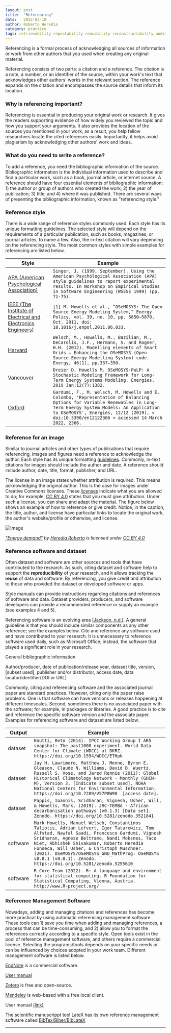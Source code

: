```yaml
---
layout: post
title:  "Referencing"
date:   2022-03-18
author: Roberto Heredia
category: practice
tags: retrievability repeatability reusability reconstructability auditability
---
```


Referencing is a formal process of acknowledging all sources of information or work from other authors that you used when creating any original material.

Referencing consists of two parts: a citation and a reference.
The citation is a note, a number, or an identifier of the source, within your work's text that acknowledges other authors' works in the relevant section.
The reference expands on the citation and encompasses the source details that inform its location.

### Why is referencing important?

Referencing is essential in producing your original work or research. It gives the readers supporting evidence of how widely you reviewed the topic and how you support your arguments. It also provides the location of the sources you mentioned in your work; as a result, you help fellow researchers locate the cited references easily.
Importantly, it helps avoid plagiarism by acknowledging other authors' work and ideas.

### What do you need to write a reference?

To add a reference, you need the bibliographic information of the source. Bibliographic information is the individual information used to describe and find a particular work, such as a book, journal article, or internet source. A reference should have four essential elements of bibliographic information: 1) the author or group of authors who created the work; 2) the year of publication; 3) title; and 4) where it was published. There are several ways of presenting the bibliographic information, known as "referencing style."

### Reference style

There is a wide range of reference styles commonly used. Each style has its unique formatting guidelines. The selected style will depend on the requirements of a particular publication, such as books, magazines, or journal articles, to name a few. Also, the in-text citation will vary depending on the referencing style. The most common styles with simple examples for referencing are listed below.


|Style | Example |
|-|-|
| [APA (American Psychological Association)](https://owl.purdue.edu/owl/research_and_citation/apa_style/apa_formatting_and_style_guide/general_format.html) | `Singer, J. (1999, September). Using the American Psychological Association (APA) style guidelines to report experimental results. In Workshop on Empirical Studies in Software Engineering (WSESE 1999) (pp. 71-75).`
| [IEEE (The Institute of Electrical and Electronics Engineers)](https://ieeeauthorcenter.ieee.org/wp-content/uploads/IEEE-Reference-Guide.pdf) | `[1] M. Howells et al., “OSeMOSYS: The Open Source Energy Modeling System,” Energy Policy, vol. 39, no. 10, pp. 5850–5870, Oct. 2011, doi: 10.1016/j.enpol.2011.06.033.` |
| [Harvard](https://libguides.scu.edu.au/harvard) | `Welsch, M., Howells, M., Bazilian, M., DeCarolis, J.F., Hermann, S. and Rogner, H.H. (2012). Modelling elements of Smart Grids – Enhancing the OSeMOSYS (Open Source Energy Modelling System) code. Energy, 46(1), pp.337–350.` |
| [Vancouver](https://www.imperial.ac.uk/media/imperial-college/administration-and-support-services/library/public/vancouver.pdf) | `Dreier D, Howells M. OSeMOSYS-PuLP: A Stochastic Modeling Framework for Long-Term Energy Systems Modeling. Energies. 2019 Jan;12(7):1382.` |
| [Oxford](https://libguides.mq.edu.au/referencing/Oxford#:~:text=Oxford%20style&text=Notes%20are%20numbered%20sequentially%2C%20beginning,of%20publication%2C%20the%20page%20reference.) | `Gardumi, F., M. Welsch, M. Howells and E. Colombo, 'Representation of Balancing Options for Variable Renewables in Long-Term Energy System Models: An Application to OSeMOSYS', Energies, 12/12 (2019), < doi:10.3390/en12122366 > accessed 14 March 2022, 2366.` |

### Reference for an image

Similar to journal articles and other types of publications that require referencing, images and figures need a reference to acknowledge the author. Each style has its unique formatting [guidelines](https://library.swtafe.edu.au/c.php?g=924083&p=6672159). Commonly, in-text citations for images should include the author and date. A reference should include author, date, title, format, publisher, and URL.

The license in an image states whether attribution is required. This means acknowledging the original author. This is the case for images under Creative Commons licenses. These [licenses](https://creativecommons.org/choose/) indicate what you are allowed to do; for example, [CC BY 4.0](https://creativecommons.org/licenses/by/4.0/) states that you must give attribution. Under such a license, you can share and adapt the material. The figure below shows an example of how to reference or give credit. Notice, in the caption, the title, author, and license have particular links to locate the original work, the author's website/profile or otherwise, and license.

![image](https://user-images.githubusercontent.com/55062734/160800411-aa5b4f70-91b6-4819-b292-1e3d78950e9e.png#center)

*["Energy demand"](https://commons.wikimedia.org/wiki/File:Energy_demand.jpg) by [Heredia Roberto](https://commons.wikimedia.org/w/index.php?search=Herediar&title=Special:MediaSearch&go=Go&type=image) is licensed under [CC BY 4.0](https://creativecommons.org/licenses/by/4.0/)*

### Reference software and dataset

Often dataset and software are other sources and tools that have contributed to the research. As such, citing dataset and software help to support the **reproducibility** of your research, and it allows tracking the **reuse** of data and software. By referencing, you give credit and attribution to those who provided the dataset or developed software or apps.

Style manuals can provide instructions regarding citations and references of software and data. Dataset providers, producers, and software developers can provide a recommended reference or supply an example (see examples 4 and 5).

Referencing software is an evolving area [(Jackson, n.d.)][2]. A general guideline is that you should include similar components as any other reference; see the examples below. Cite and reference any software used and have contributed to your research. It is unnecessary to reference software used daily, such as Microsoft Office; instead, the software that played a significant role in your research.

General bibliographic information

Author/producer, date of publication/release year, dataset title, version, [subset used], publisher and/or distributor, access date, data locator/identifier(DOI or URL)

Commonly, citing and referencing software and the associated journal paper are standard practices. However, citing only the paper raise problems. One is that software can have versions or releases happening at different timescales. Second, sometimes there is no associated paper with the software; for example, in packages or libraries. A good practice is to cite and reference the specific software version and the associate paper. Examples for referencing software and dataset are listed below.

|Output | Example |
|-|-|
| dataset | `Knutti, Reto (2014). IPCC Working Group I AR5 snapshot: The past1000 experiment. World Data Center for Climate (WDCC) at DKRZ. https://doi.org/10.1594/WDCC/ETHpk`
| dataset | `Jay H. Lawrimore, Matthew J. Menne, Byron E. Gleason, Claude N. Williams, David B. Wuertz, Russell S. Vose, and Jared Rennie (2011): Global Historical Climatology Network - Monthly (GHCN-M), Version 3, [Indicate subset used]. NOAA National Centers for Environmental Information. https://doi.org/10.7289/V57P8W90  [access date].` |
| dataset | `Pappis, Ioannis, Sridharan, Vignesh, Usher, Will, & Howells, Mark. (2019). JRC-TEMBA - African decarbonisation pathways (v0.1.3) [Data set]. Zenodo. https://doi.org/10.5281/zenodo.3521841` |
| software | `Mark Howells, Manuel Welsch, Constantinos Taliotis, Adrian Lefvert, Igor Tatarewicz, Tom Alfstad, Nawfal Saadi, Francesco Gardumi, Vignesh Sridharan, Agnese Beltramo, Nandi Moksnes, Taco Niet, Abhishek Shivakumar, Roberto Heredia Fonseca, Will Usher, & Christoph Muschner. (2021). OSeMOSYS/OSeMOSYS_GNU_MathProg: OSeMOSYS v0.8.1 (v0.8.1). Zenodo. https://doi.org/10.5281/zenodo.5255610` |
| software | `R Core Team (2022). R: A language and environment for statistical computing. R Foundation for Statistical Computing, Vienna, Austria. http://www.R-project.org/` |

### Reference Management Software

Nowadays, adding and managing citations and references has become more practical by using automatic referencing management software. These tools can 1) save you time when adding and managing references, a process that can be time-consuming, and 2) allow you to format the references correctly according to a specific style.
Open tools exist in the pool of reference management software, and others require a commercial license. Selecting the programs/tools depends on your specific needs or can be influenced by choices adopted in your work team. Different management software is listed below.

[EndNote](https://endnote.com/) is a commercial software.

[User manual](https://clarivate.libguides.com/endnote_training/endnote_online)

[Zotero](https://www.zotero.org/) is free and open-source.

[Mendeley](https://www.mendeley.com/?interaction_required=true) is web-based with a free local client.

User manual [(link)]( https://www.mendeley.com/guides/mendeley-reference-manager/)

The scientific manuscrippt tool LateX has its own reference management software called
[BibTex/Biber/BibLateX](https://www.overleaf.com/learn/latex/Bibliography_management_with_bibtex)

---
[2]:	https://www.software.ac.uk/how-cite-software "M. Jackson, How to cite and describe software | Software Sustainability Institute, (n.d.). https://www.software.ac.uk/how-cite-software (accessed March 30, 2022)."


